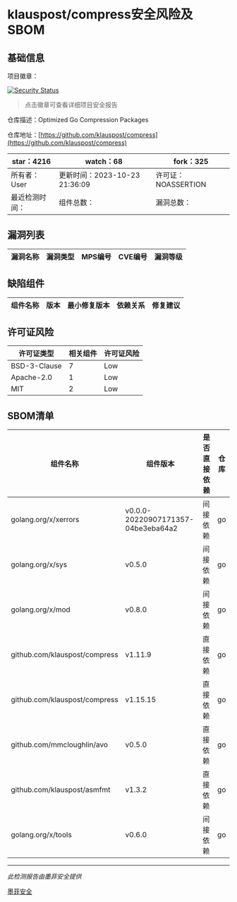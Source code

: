# klauspost/compress安全风险及SBOM

## 基础信息

项目徽章：

[![Security Status](https://www.murphysec.com/platform3/v31/badge/1716882008725831680.svg)](https://www.murphysec.com/console/report/1696587065205809152/1716882008725831680)

> 点击徽章可查看详细项目安全报告

仓库描述：Optimized Go Compression Packages

仓库地址：[https://github.com/klauspost/compress](https://github.com/klauspost/compress)

| star：4216 | watch：68 | fork：325 |
| ----------- | -------------- | ------------ |
| 所有者：User | 更新时间：2023-10-23 21:36:09 | 许可证：NOASSERTION |
| 最近检测时间： | 组件总数： | 漏洞总数： |




## 漏洞列表

| 漏洞名称 | 漏洞类型 | MPS编号 | CVE编号 | 漏洞等级 |
| ------- | ------ | ------- | ------ | ----- |





## 缺陷组件

| 组件名称 | 版本 | 最小修复版本 | 依赖关系 | 修复建议 |
| -------- | ---- | ------------ | -------- | -------- |





## 许可证风险

| 许可证类型 | 相关组件 | 许可证风险 |
| ---------- | -------- | ---------- |
|BSD-3-Clause|7|Low|
|Apache-2.0|1|Low|
|MIT|2|Low|




## SBOM清单

| 组件名称 | 组件版本 | 是否直接依赖 | 仓库 |
| -------- | -------- | ------------ | ---- |
|golang.org/x/xerrors|v0.0.0-20220907171357-04be3eba64a2|间接依赖|go|
|golang.org/x/sys|v0.5.0|间接依赖|go|
|golang.org/x/mod|v0.8.0|间接依赖|go|
|github.com/klauspost/compress|v1.11.9|直接依赖|go|
|github.com/klauspost/compress|v1.15.15|直接依赖|go|
|github.com/mmcloughlin/avo|v0.5.0|直接依赖|go|
|github.com/klauspost/asmfmt|v1.3.2|直接依赖|go|
|golang.org/x/tools|v0.6.0|间接依赖|go|


------

*此检测报告由墨菲安全提供*

[墨菲安全](www.murphysec.com)